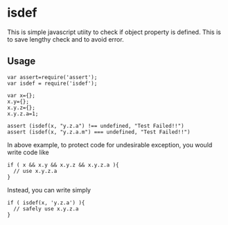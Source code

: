# isdef

This is simple javascript utiity to check if object property is defined. This is to save lengthy check and to avoid error.

## Usage

```
var assert=require('assert');
var isdef = require('isdef');

var x={};
x.y={};
x.y.z={};
x.y.z.a=1;

assert (isdef(x, "y.z.a") !== undefined, "Test Failed!!")
assert (isdef(x, "y.z.a.m") === undefined, "Test Failed!!")

```

In above example, to protect code for undesirable exception, you would write code like

```
if ( x && x.y && x.y.z && x.y.z.a ){
  // use x.y.z.a 
}
```

Instead, you can write simply

```
if ( isdef(x, 'y.z.a') ){
  // safely use x.y.z.a
}
```

